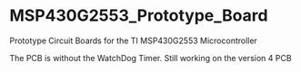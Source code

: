 # MSP430G2553_Prototype_Board
Prototype Circuit Boards for the TI MSP430G2553 Microcontroller

The PCB is without the WatchDog Timer.
Still working on the version 4 PCB
